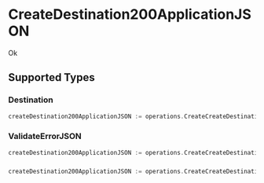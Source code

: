 # CreateDestination200ApplicationJSON

Ok


## Supported Types

### Destination

```go
createDestination200ApplicationJSON := operations.CreateCreateDestination200ApplicationJSONDestination(shared.Destination{/* values here */})
```

### ValidateErrorJSON

```go
createDestination200ApplicationJSON := operations.CreateCreateDestination200ApplicationJSONValidateErrorJSON(shared.ValidateErrorJSON{/* values here */})
```

### 

```go
createDestination200ApplicationJSON := operations.CreateCreateDestination200ApplicationJSONStr(string{/* values here */})
```

